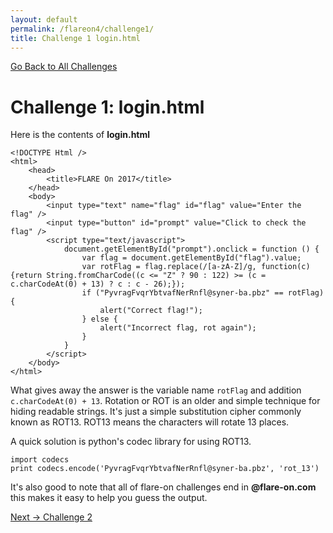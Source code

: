 ```yaml
---
layout: default
permalink: /flareon4/challenge1/
title: Challenge 1 login.html
---
```


[Go Back to All Challenges](https://nobarxtx.github.io/flareon4)

# Challenge 1: login.html #


Here is the contents of **login.html**

```
<!DOCTYPE Html />
<html>
    <head>
        <title>FLARE On 2017</title>
    </head>
    <body>
        <input type="text" name="flag" id="flag" value="Enter the flag" />
        <input type="button" id="prompt" value="Click to check the flag" />
        <script type="text/javascript">
            document.getElementById("prompt").onclick = function () {
                var flag = document.getElementById("flag").value;
                var rotFlag = flag.replace(/[a-zA-Z]/g, function(c){return String.fromCharCode((c <= "Z" ? 90 : 122) >= (c = c.charCodeAt(0) + 13) ? c : c - 26);});
                if ("PyvragFvqrYbtvafNerRnfl@syner-ba.pbz" == rotFlag) {
                    alert("Correct flag!");
                } else {
                    alert("Incorrect flag, rot again");
                }
            }
        </script>
    </body>
</html>
```

What gives away the answer is the variable name `rotFlag` and addition `c.charCodeAt(0) + 13`. Rotation or ROT is an older and simple technique for hiding readable strings. It's just a simple substitution cipher commonly known as ROT13. ROT13 means the characters will rotate 13 places.

A quick solution is python's codec library for using ROT13.

```
import codecs
print codecs.encode('PyvragFvqrYbtvafNerRnfl@syner-ba.pbz', 'rot_13')
```

It's also good to note that all of flare-on challenges end in **@flare-on.com** this makes it easy to help you guess the output.


[Next -> Challenge 2](https://nobarxtx.github.io/flareon4/challenge2)
